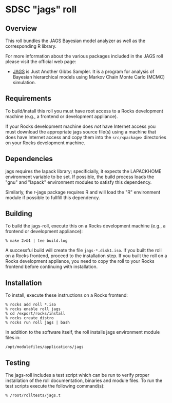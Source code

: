 # SDSC "jags" roll

## Overview

This roll bundles the JAGS Bayesian model analyzer as well as the corresponding R library.

For more information about the various packages included in the JAGS roll please
visit the official web page:

- <a href="http://mcmc-jags.sourceforge.net" target="_blank">JAGS</a> is Just Another Gibbs Sampler.  It is a program for analysis of Bayesian hierarchical models using Markov Chain Monte Carlo (MCMC) simulation.


## Requirements

To build/install this roll you must have root access to a Rocks development
machine (e.g., a frontend or development appliance).

If your Rocks development machine does *not* have Internet access you must
download the appropriate jags source file(s) using a machine that does
have Internet access and copy them into the `src/<package>` directories on your
Rocks development machine.


## Dependencies

jags requires the lapack library; specificially, it expects the LAPACKHOME
environment variable to be set.  If possible, the build process loads the
"gnu" and "lapack" environment modules to satisfy this dependency.

Similarly, the r-jags package requires R and will load the "R" environment
module if possible to fullfill this dependency.

## Building

To build the jags-roll, execute this on a Rocks development
machine (e.g., a frontend or development appliance):

```shell
% make 2>&1 | tee build.log
```

A successful build will create the file `jags-*.disk1.iso`.  If you built the
roll on a Rocks frontend, proceed to the installation step. If you built the
roll on a Rocks development appliance, you need to copy the roll to your Rocks
frontend before continuing with installation.

## Installation

To install, execute these instructions on a Rocks frontend:

```shell
% rocks add roll *.iso
% rocks enable roll jags
% cd /export/rocks/install
% rocks create distro
% rocks run roll jags | bash
```

In addition to the software itself, the roll installs jags environment
module files in:

```shell
/opt/modulefiles/applications/jags
```


## Testing

The jags-roll includes a test script which can be run to verify proper
installation of the roll documentation, binaries and module files. To
run the test scripts execute the following command(s):

```shell
% /root/rolltests/jags.t 
```
